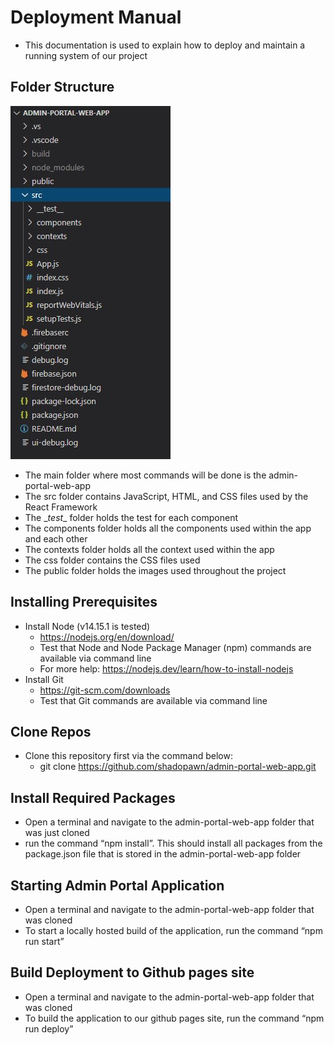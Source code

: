 # Deployment Manual

- This documentation is used to explain how to deploy and maintain a running system of our project

## Folder Structure
![folder](images/React/folder.jpg)
- The main folder where most commands will be done is the admin-portal-web-app
- The src folder contains JavaScript, HTML, and CSS files used by the React Framework
- The \__test__ folder holds the test for each component
- The components folder holds all the components used within the app and each other
- The contexts folder holds all the context used within the app
- The css folder contains the CSS files used
- The public folder holds the images used throughout the project

## Installing Prerequisites

- Install Node (v14.15.1 is tested)
  - https://nodejs.org/en/download/
  - Test that Node and Node Package Manager (npm) commands are available via command line
  - For more help: https://nodejs.dev/learn/how-to-install-nodejs 
- Install Git
  - https://git-scm.com/downloads 
  - Test that Git commands are available via command line

## Clone Repos

- Clone this repository first via the command below:
  - git clone https://github.com/shadopawn/admin-portal-web-app.git

 ## Install Required Packages

- Open a terminal and navigate to the admin-portal-web-app folder that was just cloned
- run the command “npm install”. This should install all packages from the package.json file that is stored in the admin-portal-web-app folder

## Starting Admin Portal Application

- Open a terminal and navigate to the admin-portal-web-app folder that was cloned
- To start a locally hosted build of the application, run the command “npm run start”

## Build Deployment to Github pages site

- Open a terminal and navigate to the admin-portal-web-app folder that was cloned
- To build the application to our github pages site, run the command “npm run deploy”
